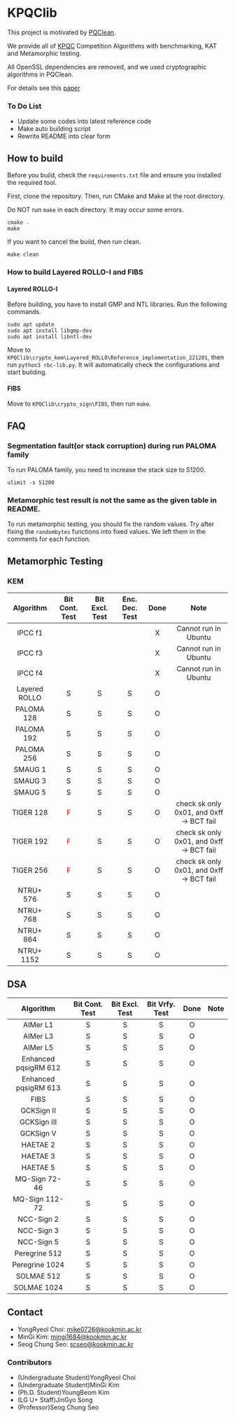 # KPQClib

This project is motivated by [PQClean](https://github.com/PQClean/PQClean).

We provide all of [KPQC](https://www.kpqc.or.kr/competition.html) Competition Algorithms with benchmarking, KAT and Metamorphic testing.

All OpenSSL dependencies are removed, and we used cryptographic algorithms in PQClean.

For details see this [paper](https://ieeexplore.ieee.org/document/10418235)

### To Do List
* Update some codes into latest reference code
* Make auto building script
* Rewrite README into clear form

## How to build
Before you build, check the ```requirements.txt``` file and ensure you installed the required tool.

First, clone the repository. Then, run CMake and Make at the root directory.

Do NOT run ```make``` in each directory. It may occur some errors.
```
cmake .
make
```

If you want to cancel the build, then run clean.
```
make clean
```

### How to build Layered ROLLO-I and FIBS
#### Layered ROLLO-I
Before building, you have to install GMP and NTL libraries. Run the following commands.
```
sudo apt update
sudo apt install libgmp-dev
sudo apt install libntl-dev
```

Move to ```KPQClib\crypto_kem\Layered_ROLLO\Reference_implementation_221201```, then run ```python3 rbc-lib.py```. It will automatically check the configurations and start building.

#### FIBS
Move to ```KPQClib\crypto_sign\FIBS```, then run ```make```.

## FAQ
### Segmentation fault(or stack corruption) during run PALOMA family
To run PALOMA family, you need to increase the stack size to 51200.
```
ulimit -s 51200
```

### Metamorphic test result is not the same as the given table in README.
To run metamorphic testing, you should fix the random values.
Try after fixing the ```randombytes``` functions into fixed values. We left them in the comments for each function.

## Metamorphic Testing
### KEM
|Algorithm|Bit Cont. Test|Bit Excl. Test|Enc. Dec. Test|Done|Note|
|:---:|:---:|:---:|:---:|:---:|:---:|
|IPCC f1||||X|Cannot run in Ubuntu|
|IPCC f3||||X|Cannot run in Ubuntu|
|IPCC f4||||X|Cannot run in Ubuntu|
|Layered ROLLO|S|S|S|O||
|PALOMA 128|S|S|S|O||
|PALOMA 192|S|S|S|O||
|PALOMA 256|S|S|S|O||
|SMAUG 1|S|S|S|O||
|SMAUG 3|S|S|S|O||
|SMAUG 5|S|S|S|O||
|TIGER 128|<span style="color:red"> F </span>|S|S|O|check sk only 0x01, and 0xff -> BCT fail|
|TIGER 192|<span style="color:red"> F </span>|S|S|O|check sk only 0x01, and 0xff -> BCT fail|
|TIGER 256|<span style="color:red"> F </span>|S|S|O|check sk only 0x01, and 0xff -> BCT fail|
|NTRU+ 576|S|S|S|O||
|NTRU+ 768|S|S|S|O||
|NTRU+ 864|S|S|S|O||
|NTRU+ 1152|S|S|S|O||

## DSA
|Algorithm|Bit Cont. Test|Bit Excl. Test|Bit Vrfy. Test|Done|Note|
|:---:|:---:|:---:|:---:|:---:|:---:|
|AIMer L1|S|S|S|O||
|AIMer L3|S|S|S|O||
|AIMer L5|S|S|S|O||
|Enhanced pqsigRM 612|S|S|S|O||
|Enhanced pqsigRM 613|S|S|S|O||
|FIBS|S|S|S|O||
|GCKSign II|S|S|S|O||
|GCKSign III|S|S|S|O||
|GCKSign V|S|S|S|O||
|HAETAE 2|S|S|S|O||
|HAETAE 3|S|S|S|O||
|HAETAE 5|S|S|S|O||
|MQ-Sign 72-46|S|S|S|O||
|MQ-Sign 112-72|S|S|S|O||
|NCC-Sign 2|S|S|S|O||
|NCC-Sign 3|S|S|S|O||
|NCC-Sign 5|S|S|S|O||
|Peregrine 512|S|S|S|O||
|Peregrine 1024|S|S|S|O||
|SOLMAE 512|S|S|S|O||
|SOLMAE 1024|S|S|S|O||

## Contact
* YongRyeol Choi: mike0726@kookmin.ac.kr
* MinGi Kim: mingi1684@kookmin.ac.kr
* Seog Chung Seo: scseo@kookmin.ac.kr

### Contributors
* (Undergraduate Student)YongRyeol Choi
* (Undergraduate Student)MinGi Kim
* (Ph.D. Student)YoungBeom Kim
* (LG U+ Staff)JinGyo Song
* (Professor)Seog Chung Seo

